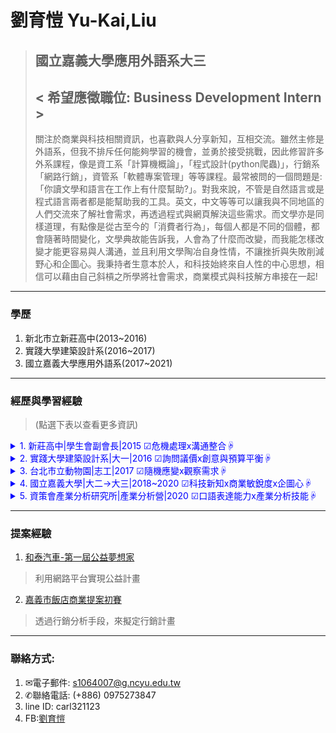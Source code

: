 # 劉育愷 Yu-Kai,Liu
 > ## 國立嘉義大學應用外語系大三
> ## &lt; 希望應徵職位: Business Development Intern >
>  關注於商業與科技相關資訊，也喜歡與人分享新知，互相交流。雖然主修是外語系，但我不排斥任何能夠學習的機會，並勇於接受挑戰，因此修習許多外系課程，像是資工系「計算機概論」，「程式設計(python爬蟲)」，行銷系「網路行銷」，資管系「軟體專案管理」等等課程。最常被問的一個問題是:「你讀文學和語言在工作上有什麼幫助?」。對我來說，不管是自然語言或是程式語言兩者都是能幫助我的工具。英文，中文等等可以讓我與不同地區的人們交流來了解社會需求，再透過程式與網頁解決這些需求。而文學亦是同樣道理，有點像是從古至今的「消費者行為」，每個人都是不同的個體，都會隨著時間變化，文學典故能告訴我，人會為了什麼而改變，而我能怎樣改變才能更容易與人溝通，並且利用文學陶冶自身性情，不讓挫折與失敗削減野心和企圖心。我秉持者生意本於人，和科技始終來自人性的中心思想，相信可以藉由自己斜槓之所學將社會需求，商業模式與科技解方串接在一起!
------
### 學歷
1. 新北市立新莊高中(2013~2016)
2. 實踐大學建築設計系(2016~2017)
3. 國立嘉義大學應用外語系(2017~2021)
------
### 經歷與學習經驗

>(點選下表以查看更多資訊)
<details>
<summary style="color:blue;"> 1. 新莊高中|學生會副會長|2015 ☑危機處理x溝通整合☟ </summary>
<pre>
   我在這個位置工作時，不只需要管理學生會的幹部團隊，
還要將學生方(可以視為客戶)的意見向校方(可以視為供應廠商)轉達，
也就是要跨部門整合並合作， 並爭取合理的回饋。
另外，常常也需要處理預料外的危機，像是活動成本超支時，
需要選擇哪個項目需要刪減。還有內部成員有爭執時，也需要介入去調解紛爭。
</pre>
</details>

  <details>
<summary style="color:blue;"> 2. 實踐大學建築設計系|大一|2016 ☑詢問議價x創意與預算平衡☟</summary>
<pre>
  我在這裡上學時，是我學會與商家議價的開始。在建築設計系中，常常需要做很多
作品，需要到各個材料行購買材料，身為學生的我，每個專案的預算都並不多，
所以除了我天馬行空的想法與設計，還要考量真正的可行性與價值性，
也因此都要貨比三家，去不同的商家詢問報價，找到品質與價格相符的商品。
  </pre>
  </details>
  <details>
<summary style="color:blue;"> 3. 台北市立動物園|志工|2017 ☑隨機應變x觀察需求☟</summary>
<pre>
  我在動物園當志工時，我擔任的是遊園列車上的工作人員，
要負責管控遊客動線，當遊客有任何困難時，都要提供立即的協助，
但有些遊客會不好意思向工作人員提出需要幫的請求。
因此，我都會觀察遊客們的行為，並在適時主動幫助。
  </pre>
</details>
  <details>
<summary style="color:blue;"> 4. 國立嘉義大學|大二→大三|2018~2020 ☑科技新知x商業敏銳度x企圖心☟</summary>
<pre>
  在嘉義讀書的時候，管理學院,理工學院及人文學院的距離大概都有15公里，
我只要一下課就要趕去另外一個校區上課，我認為這能證明我想獲得新知的企圖心，
在管理學院，我修了網路行銷,消費者行為及軟體專案管理等課程，
這些課程讓我開始了解科技新創公司的商業模式，而在理工學院，
我修了計算機概論,程式設計及線性代數等課程， 這些課程讓我對網站前後端技術有了一點初步的認識。
我很感謝自己願意不畏困難去跨領域的學習，這讓我漸漸打開對這個世界的自學之門，
來補足我與本科系學生之間的知識落差，使我發現，
學校並不是唯一能獲取知識的地方，也讓我養成有問題就發問的習慣，
</pre>
</details>
  <details>
<summary style="color:blue;"> 5. 資策會產業分析研究所|產業分析營|2020 ☑口語表達能力x產業分析技能☟</summary>
<pre>
  這場辦在台大的研究營，我真的覺得收穫很多，讓我知道各種產業分析模型的使用方法，
像是SWOT分析, 五力分析,Mece分析等等的使用時機，
還有知道目前現在各個產業的概況，該怎麼在這些產業開發自己的商品，
並佔有一席之地。除此之外，小組討論及上台報告，
都讓我在口語表達上學到不少，像是如何讓組員及聽眾完整地表達出自己的想法，
和傾聽組員及指導老師的建議，並給予相同的反饋。
</pre>
</details>


-------
### 提案經驗
1. [和泰汽車-第一屆公益夢想家](https://docs.google.com/document/d/1TxrjNDDtkUYqXbMlKkuDjaWonNLpLJBNVj5zr8II6_Y/edit?usp=sharing)
> 利用網路平台實現公益計畫
2. [嘉義市飯店商業提案初賽](https://drive.google.com/file/d/1BD0g2CVTT_4vffUBowQTgDAbaXExMeLQ/view?usp=sharing)
>透過行銷分析手段，來擬定行銷計畫


------
### 聯絡方式:
1. ✉電子郵件: [s1064007@g.ncyu.edu.tw](s1064007@g.ncyu.edu.tw)
2.  ✆聯絡電話: (+886) 0975273847
3.  line ID: carl321123
4.  FB:[劉育愷](https://www.facebook.com/L1uXO330B7)